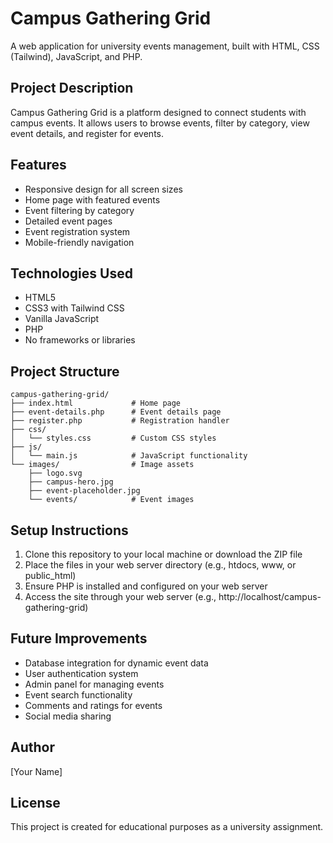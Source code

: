 
# Campus Gathering Grid

A web application for university events management, built with HTML, CSS (Tailwind), JavaScript, and PHP.

## Project Description

Campus Gathering Grid is a platform designed to connect students with campus events. It allows users to browse events, filter by category, view event details, and register for events.

## Features

- Responsive design for all screen sizes
- Home page with featured events
- Event filtering by category
- Detailed event pages
- Event registration system
- Mobile-friendly navigation

## Technologies Used

- HTML5
- CSS3 with Tailwind CSS
- Vanilla JavaScript
- PHP
- No frameworks or libraries

## Project Structure

```
campus-gathering-grid/
├── index.html             # Home page
├── event-details.php      # Event details page
├── register.php           # Registration handler
├── css/
│   └── styles.css         # Custom CSS styles
├── js/
│   └── main.js            # JavaScript functionality
└── images/                # Image assets
    ├── logo.svg
    ├── campus-hero.jpg
    ├── event-placeholder.jpg
    └── events/            # Event images
```

## Setup Instructions

1. Clone this repository to your local machine or download the ZIP file
2. Place the files in your web server directory (e.g., htdocs, www, or public_html)
3. Ensure PHP is installed and configured on your web server
4. Access the site through your web server (e.g., http://localhost/campus-gathering-grid)

## Future Improvements

- Database integration for dynamic event data
- User authentication system
- Admin panel for managing events
- Event search functionality
- Comments and ratings for events
- Social media sharing

## Author

[Your Name]

## License

This project is created for educational purposes as a university assignment.
